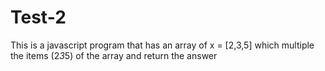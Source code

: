 # Test-2

This is a javascript program that has an array of x = [2,3,5]
which multiple the items (2*3*5) of the array and return the answer
